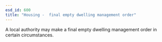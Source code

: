```yaml
---
esd_id: 600
title: "Housing -  final empty dwelling management order"
---
```


A local authority may make a final empty dwelling management order in certain circumstances.

